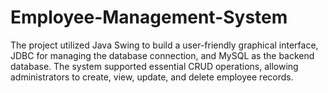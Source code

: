 # Employee-Management-System
The project utilized Java Swing to build a user-friendly graphical interface, JDBC for managing the database connection, and MySQL as the backend database. The system supported essential CRUD operations, allowing administrators to create, view, update, and delete employee records.

